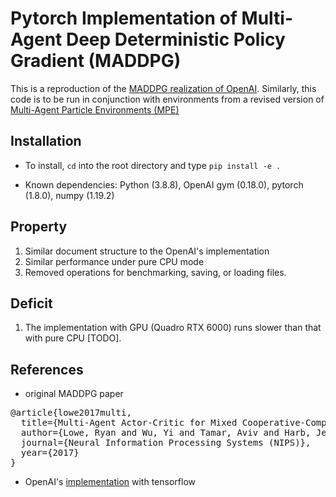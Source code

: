 # Pytorch Implementation of Multi-Agent Deep Deterministic Policy Gradient (MADDPG)

This is a reproduction of the [MADDPG realization of OpenAI](https://github.com/openai/maddpg). Similarly, this code is to be run in conjunction with environments from a revised version of [Multi-Agent Particle Environments (MPE)]()


## Installation

- To install, `cd` into the root directory and type `pip install -e .`

- Known dependencies: Python (3.8.8), OpenAI gym (0.18.0), pytorch (1.8.0), numpy (1.19.2)

## Property

1. Similar document structure to the OpenAI's implementation
2. Similar performance under pure CPU mode
3. Removed operations for benchmarking, saving, or loading files.

## Deficit

1. The implementation with GPU (Quadro RTX 6000) runs slower than that with pure CPU [TODO].

## References

- original MADDPG paper

<pre>
@article{lowe2017multi,
  title={Multi-Agent Actor-Critic for Mixed Cooperative-Competitive Environments},
  author={Lowe, Ryan and Wu, Yi and Tamar, Aviv and Harb, Jean and Abbeel, Pieter and Mordatch, Igor},
  journal={Neural Information Processing Systems (NIPS)},
  year={2017}
}
</pre>

- OpenAI's [implementation]((https://github.com/openai/maddpg)) with tensorflow
